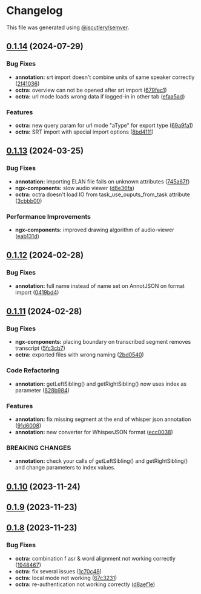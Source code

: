 # Changelog

This file was generated using [@jscutlery/semver](https://github.com/jscutlery/semver).

## [0.1.14](https://github.com/IPS-LMU/octra/compare/annotation-0.1.13...annotation-0.1.14) (2024-07-29)


### Bug Fixes

* **annotation:** srt import doesn't combine units of same speaker correctly ([2f41036](https://github.com/IPS-LMU/octra/commit/2f41036a90eb756872ccc4118729f989c9910243))
* **octra:** overview can not be opened after srt import ([679fec1](https://github.com/IPS-LMU/octra/commit/679fec11d298a2998d584ed83c82fed83059f242))
* **octra:** url mode loads wrong data if logged-in in other tab ([efaa5ad](https://github.com/IPS-LMU/octra/commit/efaa5ad3fe64308f78363fd078a8d214663912a3))


### Features

* **octra:** new query param for url mode "aType" for export type ([69a9fa1](https://github.com/IPS-LMU/octra/commit/69a9fa15314e5bc304d73010693559dc605aa405))
* **octra:** SRT import with special import options ([8bd4111](https://github.com/IPS-LMU/octra/commit/8bd4111373784735ad0b7d19be016a908afea060))



## [0.1.13](https://github.com/IPS-LMU/octra/compare/annotation-0.1.12...annotation-0.1.13) (2024-03-25)


### Bug Fixes

* **annotation:** importing ELAN file fails on unknown attributes ([745a67f](https://github.com/IPS-LMU/octra/commit/745a67f356f2188b64634726c3a761e32b51134f))
* **ngx-components:** slow audio viewer ([d8e36fa](https://github.com/IPS-LMU/octra/commit/d8e36fa002b1d295b5cccc1dcd08c2fae238badb))
* **octra:** octra doesn't load IO from task_use_ouputs_from_task attribute ([3cbbb00](https://github.com/IPS-LMU/octra/commit/3cbbb004fc7c5be0827c48641dc95ea16e72c378))


### Performance Improvements

* **ngx-components:** improved drawing algorithm of audio-viewer ([eab131d](https://github.com/IPS-LMU/octra/commit/eab131dc647b8c505b45a81164b26ffe6a656564))



## [0.1.12](https://github.com/IPS-LMU/octra/compare/annotation-0.1.11...annotation-0.1.12) (2024-02-28)


### Bug Fixes

* **annotation:** full name instead of name set on AnnotJSON on format import ([0419bd4](https://github.com/IPS-LMU/octra/commit/0419bd4a21079eb2dc5e4ea617680090f0fce919))



## [0.1.11](https://github.com/IPS-LMU/octra/compare/annotation-0.1.10...annotation-0.1.11) (2024-02-28)


### Bug Fixes

* **ngx-components:** placing boundary on transcribed segment removes transcript ([5fc3cb7](https://github.com/IPS-LMU/octra/commit/5fc3cb73528084a92430164483e52304d42887f8))
* **octra:** exported files with wrong naming ([2bd0540](https://github.com/IPS-LMU/octra/commit/2bd05403b3cc8e7c1f6d7e0b647e378f2aa1996d))


### Code Refactoring

* **annotation:** getLeftSibling() and getRightSibling() now uses index as parameter ([828b984](https://github.com/IPS-LMU/octra/commit/828b984a1acd9df5bd439f0c6a16737b4482933f))


### Features

* **annotation:** fix missing segment at the end of whisper json annotation ([91d6008](https://github.com/IPS-LMU/octra/commit/91d60083f839c1578f9fc4dc572416eac6fda0e3))
* **annotation:** new converter for WhisperJSON format ([ecc0038](https://github.com/IPS-LMU/octra/commit/ecc00383e6d3f44031440fb664c7880be131fb64))


### BREAKING CHANGES

* **annotation:** check your calls of getLeftSibling() and
getRightSibling() and change parameters to index values.



## [0.1.10](https://github.com/IPS-LMU/octra/compare/annotation-0.1.9...annotation-0.1.10) (2023-11-24)



## [0.1.9](https://github.com/IPS-LMU/octra/compare/annotation-0.1.8...annotation-0.1.9) (2023-11-23)



## [0.1.8](https://github.com/IPS-LMU/octra/compare/annotation-0.1.7...annotation-0.1.8) (2023-11-23)


### Bug Fixes

* **octra:** combination f asr & word alignment not working correctly ([1948467](https://github.com/IPS-LMU/octra/commit/194846784ec000ec745ea0e20d4d3006009bd0e5))
* **octra:** fix several issues ([1c70c48](https://github.com/IPS-LMU/octra/commit/1c70c48d58351cae4adae18e632ef9746fcd69a1))
* **octra:** local mode not working ([67c3231](https://github.com/IPS-LMU/octra/commit/67c3231986a7be83bfcd2db787d455b2f576bfdd))
* **octra:** re-authentication not working correctly ([d8aef1e](https://github.com/IPS-LMU/octra/commit/d8aef1e3d1f54aa5f7049f6787a28c8d2296f0e1))
